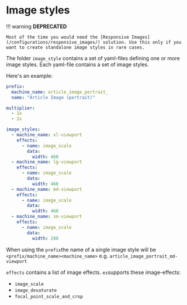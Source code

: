 # Image styles

!!! warning
    **DEPRECATED**

    Most of the time you would need the [Responsive Images](/configurations/responsive_images/) solution. Use this only if you want to create standalone image styles in rare cases.

The folder `image_style` contains a set of yaml-files defining one or more image styles. Each yaml-file contains a set of image styles.

Here's an example:

```yaml
prefix:
  machine_name: article_image_portrait_
  name: "Article Image (portrait)"

multiplier:
  - 1x
  - 2x

image_styles:
  - machine_name: xl-viewport
    effects:
      - name: image_scale
        data:
          width: 468
  - machine_name: lg-viewport
    effects:
      - name: image_scale
        data:
          width: 468
  - machine_name: md-viewport
    effects:
      - name: image_scale
        data:
          width: 468
  - machine_name: sm-viewport
    effects:
      - name: image_scale
        data:
          width: 288
```

When using the `prefix`the name of a single image style will be `<prefix/machine_name><machine_name>`  e.g. `article_image_portrait_md-viewport`

`effects` contains a list of image effects. `es`supports these image-effects:

* `image_scale`
* `image_desaturate`
* `focal_point_scale_and_crop`
